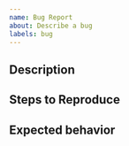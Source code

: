 ```yaml
---
name: Bug Report
about: Describe a bug
labels: bug
---
```


## Description

## Steps to Reproduce

## Expected behavior
